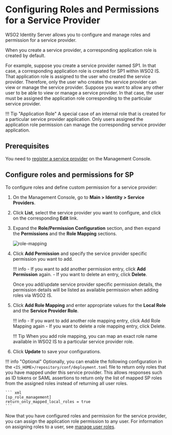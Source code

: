 # Configuring Roles and Permissions for a Service Provider

WSO2 Identity Server allows you to configure and manage roles  and permission for a service provider.

When you create a service provider, a corresponding application role is created by default.

For example, suppose you create a service provider named SP1. In that case, a corresponding application role is created for SP1 within WSO2 IS. That application role is assigned to the user who created the service provider. 
Therefore, only the user who creates the service provider can view or manage the service provider. Suppose you want to allow any other user to be able to view or manage a service provider. In that case, the user must be assigned the application role corresponding to the particular service provider.

!!! Tip "Application Role"
    A special case of an internal role that is created for a particular service provider application. Only users assigned the application role permission can manage the corresponding service provider application.

## Prerequisites

You need to [register a service provider]({{base_path}}/guides/applications/register-sp) on the Management Console.

## Configure roles and permissions for SP

To configure roles and define custom permission for a service provider:

1. On the Management Console, go to **Main > Identity > Service Providers**.
2. Click **List**, select the service provider you want to configure, and click on the corresponding **Edit** link.
3. Expand the **Role/Permission Configuration** section, and then expand the **Permissions** and the **Role Mapping** sections.

    ![role-mapping]({{base_path}}/assets/img/guides/role-mapping.png)

4. Click **Add Permission** and specify the service provider specific permission you want to add.

    !!! info
        - If you want to add another permission entry, click **Add Permission** again.
        - If you want to delete an entry, click **Delete**.

    Once you add/update service provider specific permission details, the permission details will be listed as available permission when adding roles via WSO2 IS.

5. Click **Add Role Mapping** and enter appropriate values for the **Local Role** and the **Service Provider Role**.

    !!! info
        - If you want to add another role mapping entry, click Add Role Mapping again
        - If you want to delete a role mapping entry, click Delete.

    !!! Tip
        When you add role mapping, you can map an exact role name available in WSO2 IS to a particular service provider role.

6. Click **Update** to save your configurations.

!!! info "Optional"
    Optionally, you can enable the following configuration in the `<IS_HOME>/repository/conf/deployment.toml` file to return only roles that you have mapped under this service provider. This allows responses such as ID tokens or SAML assertions to return only the list of mapped SP roles from the assigned roles instead of returning all user roles.

    ``` xml
    [sp_role_management]
    return_only_mapped_local_roles = true
    ```

Now that you have configured roles and permission for the service provider, you can assign the application role permission to any user. For information on assigning roles to a user, see [manage user roles]({{base_path}}/guides/identity-lifecycles/manage-roles-overview/).

